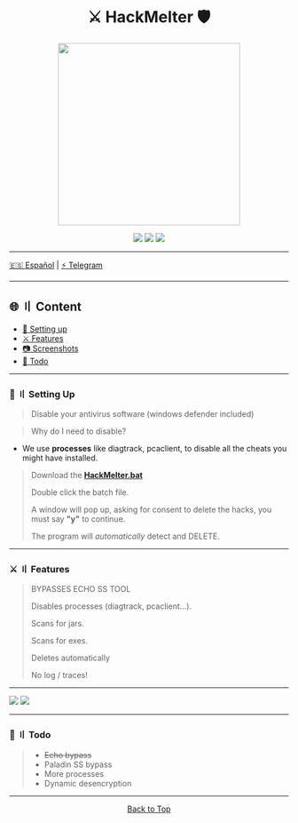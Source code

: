 <a id="top"></a>

#

<h1 align="center">
⚔️ HackMelter 🛡️
</h1>

<p align="center"> 
  <kbd>
<img src="https://image.cnbcfm.com/api/v1/image/103983721-GettyImages-200414021-001.jpg?v=1529472840" width="328"></img>
  </kbd>
</p>

<p align="center">
<img src="https://img.shields.io/github/last-commit/AntiSSTools/HackMelter?style=flat">
<img src="https://img.shields.io/github/stars/AntiSSTools/HackMelter?color=brightgreen">
<img src="https://img.shields.io/github/forks/AntiSSTools/HackMelter?color=brightgreen">
</p>

---

‎[🇪🇸 Español](https://github.com/AntiSSTools/HackMelter/blob/main/README_ES.md)    |    [⚡ Telegram](https://t.me/hackmelter)

---

## 🌐 〢 Content

- [📁 Setting up](#setup)
- [⚔️ Features](#features)
- [📷 Screenshots](#screenshots)
- [📝 Todo](#todo)

<a id="setup"></a>

---

### 📁  〢 Setting Up

> Disable your antivirus software (windows defender included)
> 

> Why do I need to disable?
- We use **processes** like diagtrack, pcaclient, to disable all the cheats you might have installed.

> Download the [**HackMelter.bat**](https://github.com/AntiSSTools/HackMelter/blob/main/HackMelter.bat)
> 
> Double click the batch file.
> 
> A window will pop up, asking for consent to delete the hacks, you must say **"y"** to continue.
> 
> The program will _automatically_ detect and DELETE.



<a id="features"></a>

---

### ⚔️ 〢 Features

> BYPASSES ECHO SS TOOL
>
> Disables processes (diagtrack, pcaclient...).
>
> Scans for jars.
> 
> Scans for exes.
> 
> Deletes automatically
> 
> No log / traces!


<a id="screenshots"></a>

---

<img src="https://i.imgur.com/lHSErCd.mp4">
<img src="https://i.imgur.com/5tCEt0X.jpg">




<a id="todo"></a>

---

### 📝 〢 Todo

> - ~~Echo bypass~~
> - Paladin SS bypass
> - More processes
> - Dynamic desencryption

---

<p align="center"><a href=#top>Back to Top</a></p>
